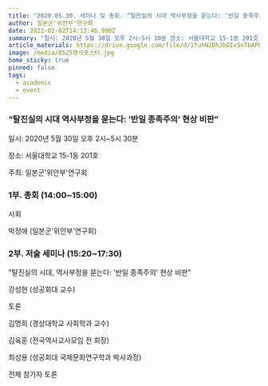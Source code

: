 ```yaml
---
title: "2020.05.30. 세미나 및 총회. “탈진실의 시대 역사부정을 묻는다: ‘반일 종족주의’ 현상 비판”"
author: 일본군'위안부'연구회
date: 2022-02-02T14:12:46.990Z
summary: "일시: 2020년 5월 30일 오후 2시~5시 30분 장소: 서울대학교 15-1동 201호 주최: 일본군'위안부'연구회"
article_materials: https://drive.google.com/file/d/1fuhN2DhJbOIxSnTbAPFNbEhRn1hcPBVs/view?usp=sharing
image: /media/0525행사포스터.jpg
home_sticky: true
pinned: false
tags:
  - academic
  - event
---
```

### “탈진실의 시대 역사부정을 묻는다: ‘반일 종족주의’ 현상 비판”

일시: 2020년 5월 30일 오후 2시~5시 30분

장소: 서울대학교 15-1동 201호 

주최: 일본군'위안부'연구회

### **1부. 총회 (14:00~15:00)**

사회

박정애 (일본군'위안부'연구회)

### 2부. 저술 세미나 (15:20~17:30)

"탈진실의 시대, 역사부정을 묻는다: '반일 종족주의' 현상 비판"

강성현 (성공회대 교수)

토론

김명희 (경상대학교 사회학과 교수)

김육훈 (전국역사교사모임 전 회장)

최성용 (성공회대 국제문화연구학과 박사과정)

전체 참가자 토론